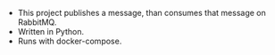- This project publishes a message, than consumes that message on RabbitMQ.
- Written in Python.
- Runs with docker-compose.